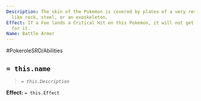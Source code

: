 ```yaml
---
Description: The skin of the Pokemon is covered by plates of a very resistant material,
  like rock, steel, or an exoskeleton.
Effect: If a Foe lands a Critical Hit on this Pokemon, it will not get any Bonus Dice
  for it.
Name: Battle Armor
---
```


#PokeroleSRD/Abilities

## `= this.name`

> *`= this.Description`*

**Effect:** `= this.Effect`
